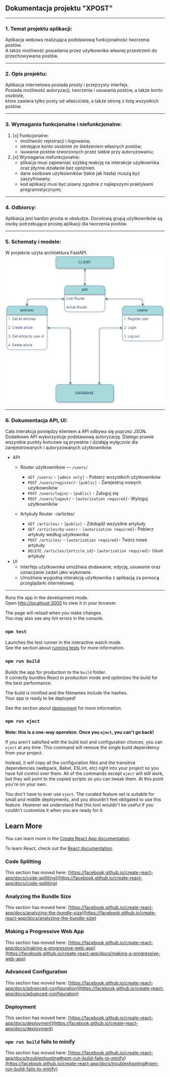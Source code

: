 ## Dokumentacja projektu "XPOST"
___
### 1. Temat projektu aplikacji:
Aplikacja webowa realizująca podstawową funkcjonalność tworzenia postów. \
A także możliwość posiadania przez użytkownika własnej przestrzeni
do przechowywania postów.
___
### 2. Opis projektu:
Aplikacja internetowa posiada prosty i przejrzysty interfejs. \
Posiada możliwość autoryzacji, tworzenia i usuwania postów, a także konto osobiste,\
które zawiera tylko posty od właściciela, a także stronę z listą wszystkich postów.
___
### 3. Wymagania funkcjonalne i niefunkcjonalne:
1. [x] Funkcjonalne:
    - możliwość rejestracji i logowania;
    - istniejące konto osobiste ze śledzeniem własnych postów;
    - isuwanie postów stworzonych przez siebie przy autoryzowaniu;
2. [x] Wymagania niefunkcjonalne:
    - plikacja musi zapewniać szybką reakcję na interakcje użytkownika oraz płynne działanie bez opóźnień.
    - dane osobowe użytkowników (takie jak hasła) muszą być  zaszyfrowany;
    - kod aplikacji musi być pisany zgodnie z najlepszymi praktykami programistycznymi;
___
### 4. Odbiorcy:
Aplikacja jest bardzo prosta w obsłudze. Docelową grupą użytkowników są osoby potrzebujące prostej aplikacji dla tworzenia postów.
___
### 5. Schematy i modele:
W projekcie użyta architektura FastAPI. 
![Shemat](https://raw.githubusercontent.com/Bohdan-Orlyk/ZHEKAS_REST_FASTAPI/main/api_diagram.drawio.png?token=GHSAT0AAAAAACQYPIBTAA575FUJ34KFRDS2ZRI4WOA)
___
### 6. Dokumentacja API, UI:
Cała interakcja pomiędzy klientem a API odbywa się poprzez JSON. Dodatkowo API wykorzystuje podstawową autoryzację. Dlatego prawie wszystkie punkty końcowe są prywatne i działają wyłącznie dla zarejestrowanych i autoryzowanych użytkowników.

- API
  - Router użytkowników — `/users/`

     - `GET /users/` - `[admin only]` - Pobierz wszystkich użytkowników
     - `POST /users/register/`- `[public]` - Zarejestruj nowych użytkowników
     - `POST /users/login/` - `[public]` - Zaloguj się
     - `POST /users/logout/` - `[autorization required]`- Wyloguj użytkowników
  - Artykuły Router -/articles/
    - `GET /articles/` - `[public]` - Zdobądź wszystkie artykuły
    - `GET /articles/by-user/` - `[autorization required]`- Pobierz artykuły według użytkownika
    - `POST /articles/` - `[autorization required]`- Twórz nowe artykuły
    - `DELETE /articles/{article_id}`- `[autorization required]`- Usuń artykuły
- UI
  - Interfejs użytkownika umożliwia dodawanie, edycję, usuwanie oraz oznaczanie zadań jako wykonane.
  - Umożliwia wygodną interakcję użytkownika z aplikacją za pomocą przeglądarki internetowej.
___
Runs the app in the development mode.\
Open [http://localhost:3000](http://localhost:3000) to view it in your browser.

The page will reload when you make changes.\
You may also see any lint errors in the console.

### `npm test`

Launches the test runner in the interactive watch mode.\
See the section about [running tests](https://facebook.github.io/create-react-app/docs/running-tests) for more
information.

### `npm run build`

Builds the app for production to the `build` folder.\
It correctly bundles React in production mode and optimizes the build for the best performance.

The build is minified and the filenames include the hashes.\
Your app is ready to be deployed!

See the section about [deployment](https://facebook.github.io/create-react-app/docs/deployment) for more information.

### `npm run eject`

**Note: this is a one-way operation. Once you `eject`, you can't go back!**

If you aren't satisfied with the build tool and configuration choices, you can `eject` at any time. This command will
remove the single build dependency from your project.

Instead, it will copy all the configuration files and the transitive dependencies (webpack, Babel, ESLint, etc) right
into your project so you have full control over them. All of the commands except `eject` will still work, but they will
point to the copied scripts so you can tweak them. At this point you're on your own.

You don't have to ever use `eject`. The curated feature set is suitable for small and middle deployments, and you
shouldn't feel obligated to use this feature. However we understand that this tool wouldn't be useful if you couldn't
customize it when you are ready for it.

## Learn More

You can learn more in
the [Create React App documentation](https://facebook.github.io/create-react-app/docs/getting-started).

To learn React, check out the [React documentation](https://reactjs.org/).

### Code Splitting

This section has moved
here: [https://facebook.github.io/create-react-app/docs/code-splitting](https://facebook.github.io/create-react-app/docs/code-splitting)

### Analyzing the Bundle Size

This section has moved
here: [https://facebook.github.io/create-react-app/docs/analyzing-the-bundle-size](https://facebook.github.io/create-react-app/docs/analyzing-the-bundle-size)

### Making a Progressive Web App

This section has moved
here: [https://facebook.github.io/create-react-app/docs/making-a-progressive-web-app](https://facebook.github.io/create-react-app/docs/making-a-progressive-web-app)

### Advanced Configuration

This section has moved
here: [https://facebook.github.io/create-react-app/docs/advanced-configuration](https://facebook.github.io/create-react-app/docs/advanced-configuration)

### Deployment

This section has moved
here: [https://facebook.github.io/create-react-app/docs/deployment](https://facebook.github.io/create-react-app/docs/deployment)

### `npm run build` fails to minify

This section has moved
here: [https://facebook.github.io/create-react-app/docs/troubleshooting#npm-run-build-fails-to-minify](https://facebook.github.io/create-react-app/docs/troubleshooting#npm-run-build-fails-to-minify)
